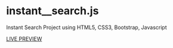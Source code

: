 # instant__search.js
Instant Search Project using HTML5, CSS3, Bootstrap, Javascript

<a href="https://muhammadsumon.github.io/instant__search.js/">LIVE PREVIEW</a>
